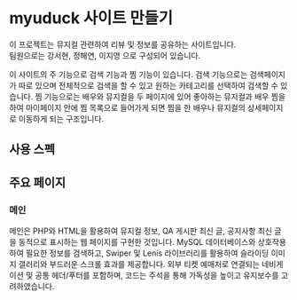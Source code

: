 # myuduck 사이트 만들기
이 프로젝트는 뮤지컬 관련하여 리뷰 및 정보를 공유하는 사이트입니다.<br />
팀원으로는 강서현, 정해연, 이지영 으로 구성되어 있습니다.<br />

이 사이트의 주 기능으로 검색 기능과 찜 기능이 있습니다.
검색 기능으로는 검색페이지가 따로 있으며 전체적으로 검색을 할 수 있고 원하는 카테고리를 선택하여 검색할 수 있습니다.
찜 기능으로는 배우와 뮤지컬을 두 페이지에 있어 좋아하는 뮤지컬과 배우 찜을 하여 마이페이지 안에 찜 목록으로 들어가게 되면 찜을 한 배우나 뮤지컬의 상세페이지로 이동하게 되는 구조입니다.

## 사용 스펙

## 주요 페이지

### 메인
메인은 PHP와 HTML을 활용하여 뮤지컬 정보, QA 게시판 최신 글, 공지사항 최신 글을 동적으로 표시하는 웹 페이지를 구현한 것입니다. MySQL 데이터베이스와 상호작용하여 필요한 정보를 검색하고, Swiper 및 Lenis 라이브러리를 활용하여 슬라이딩 이미지 갤러리와 부드러운 스크롤 효과를 제공합니다. 외부 티켓 예매처로 연결되는 네비게이션 및 공통 헤더/푸터를 포함하며, 코드는 주석을 통해 가독성을 높이고 유지보수를 고려하였습니다.
